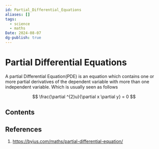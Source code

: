 ```yaml
---
id: Partial_Differential_Equations
aliases: []
tags:
  - science
  - maths
Date: 2024-08-07
dg-publish: true
---
```

# Partial Differential Equations
A partial Differential Equation(PDE) is an equation which contains one or more partial derivatives of the dependent variable with more than one independent variable.
Which is usually seen as follows

$$
\frac{\partial ^{2}u}{\partial x \partial y} = 0
$$
## Contents

  
## References
1. https://byjus.com/maths/partial-differential-equation/